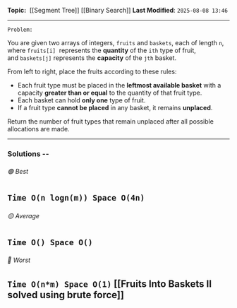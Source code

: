 **Topic:**  [[Segment Tree]] [[Binary Search]]
**Last Modified**:  `2025-08-08 13:46`

---
`Problem:`

You are given two arrays of integers, `fruits` and `baskets`, each of length `n`, where `fruits[i]` 
represents the **quantity** of the `ith` type of fruit, and `baskets[j]` represents the **capacity** of the `jth` basket.

From left to right, place the fruits according to these rules:

- Each fruit type must be placed in the **leftmost available basket** with a capacity **greater than or equal** to the quantity of that fruit type.
- Each basket can hold **only one** type of fruit.
- If a fruit type **cannot be placed** in any basket, it remains **unplaced**.

Return the number of fruit types that remain unplaced after all possible allocations are made.

---
### Solutions -- 

###### 🟢 Best
 `Time O(n logn(m)) Space O(4n)`  
----------------------------------------------------------------------------------------------
###### 🟡 Average
 `Time O() Space O()` 
----------------------------------------------------------------------------------------------
###### 🔴 Worst
 `Time O(n*m) Space O(1)` [[Fruits Into Baskets II solved using brute force]] 
----------------------------------------------------------------------------------------------
